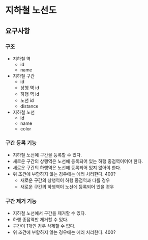 # 지하철 노선도

## 요구사항

### 구조
* 지하철 역
  * id
  * name
* 지하철 구간
  * id
  * 상행 역 id
  * 하행 역 id
  * 노선 id
  * distance
* 지하철 노선
  * id
  * name
  * color

### 구간 등록 기능
* 지하철 노선에 구간을 등록할 수 있다.
* 새로운 구간의 상행역은 노선에 등록되어 있는 하행 종점역이어야 한다.
* 새로운 구간의 하행역은 노선에 등록되어 있지 않아야 한다.
* 위 조건에 부합하지 않는 경우에는 에러 처리한다. 400?
  * 새로운 구간의 상행역이 하행 종점역과 다를 경우
  * 새로운 구간의 하행역이 노선에 등록되어 있을 경우

### 구간 제거 기능
* 지하철 노선에서 구간을 제거할 수 있다.
* 하행 종점역만 제거할 수 있다.
* 구간이 1개인 경우 삭제할 수 없다.
* 위 조건에 부합하지 않는 경우에는 에러 처리한다. 400?
